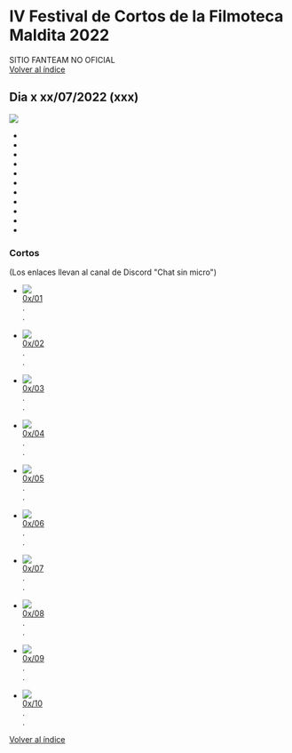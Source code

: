# IV Festival de Cortos de la Filmoteca Maldita 2022
SITIO FANTEAM NO OFICIAL  
[Volver al índice](../festi.md)

## Dia x xx/07/2022 (xxx)
![](dia.png)

-   
-   
-   
-   
-   
-   
-   
-   
-   
-   
-   


### Cortos

(Los enlaces llevan al canal de Discord "Chat sin micro")

- ![](01.png)  
[0x/01]()  
.  
.  
- ![](02.png)  
[0x/02]()  
.  
.  
- ![](03.png)  
[0x/03]()  
.  
.  
- ![](04.png)  
[0x/04]()  
.  
.  
- ![](05.png)  
[0x/05]()  
.  
.  

- ![](06.png)  
[0x/06]()  
.  
.  
- ![](07.png)  
[0x/07]()  
.  
.  
- ![](08.png)  
[0x/08]()  
.  
.  
- ![](09.png)  
[0x/09]()  
.  
.  
- ![](10.png)  
[0x/10]()  
.  
.  

[Volver al índice](../festi.md)